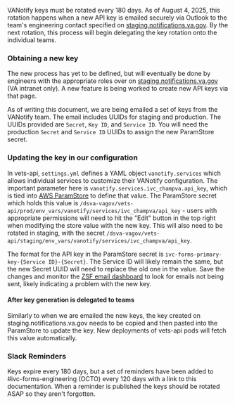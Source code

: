 VANotify keys must be rotated every 180 days.  As of August 4, 2025, this rotation happens when a new API key is emailed securely via Outlook to the team's engineering contact specified on [staging.notifications.va.gov](staging.notifications.va.gov).  By the next rotation, this process will begin delegating the key rotation onto the individual teams.

### Obtaining a new key

The new process has yet to be defined, but will eventually be done by engineers with the appropriate roles over on [staging.notifications.va.gov](staging.notifications.va.gov) (VA intranet only).  A new feature is being worked to create new API keys via that page.

As of writing this document, we are being emailed a set of keys from the VANotify team.  The email includes UUIDs for staging and production.  The UUIDs provided are `Secret`, `Key ID`, and `Service ID`.  You will need the production `Secret` and `Service ID` UUIDs to assign the new ParamStore secret.

### Updating the key in our configuration

In vets-api, `settings.yml` defines a YAML object `vanotify.services` which allows individual services to customize their VANotify configuration.  The important parameter here is `vanotify.services.ivc_champva.api_key`, which is tied into [AWS ParamStore](https://us-gov-west-1.console.amazonaws-us-gov.com/systems-manager/parameters/?region=us-gov-west-1&tab=Table) to define that value.  The ParamStore secret which holds this value is `/dsva-vagov/vets-api/prod/env_vars/vanotify/services/ivc_champva/api_key` - users with appropriate permissions will need to hit the "Edit" button in the top right when modifying the store value with the new key.  This will also need to be rotated in staging, with the secret `/dsva-vagov/vets-api/staging/env_vars/vanotify/services/ivc_champva/api_key`.

The format for the API key in the ParamStore secret is `ivc-forms-primary-key-{Service ID}-{Secret}`.  The Service ID will likely remain the same, but the new Secret UUID will need to replace the old one in the value.  Save the changes and monitor the [ZSF email dashboard](https://vagov.ddog-gov.com/dashboard/6eg-fke-mxf/ivc-champva-zsf--email-dashboard) to look for emails not being sent, likely indicating a problem with the new key.

#### After key generation is delegated to teams

Similarly to when we are emailed the new keys, the key created on staging.notifications.va.gov needs to be copied and then pasted into the ParamStore to update the key.  New deployments of vets-api pods will fetch this value automatically.

### Slack Reminders

Keys expire every 180 days, but a set of reminders have been added to #ivc-forms-engineering (OCTO) every 120 days with a link to this documentation.  When a reminder is published the keys should be rotated ASAP so they aren't forgotten.
